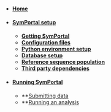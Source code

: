 * #### [Home](https://github.com/SymPortal/SymPortal_framework/wiki/Welcome-to-SymPortal)

* #### [SymPortal setup](https://github.com/SymPortal/SymPortal_framework/wiki/SymPortal-setup)
    * **[Getting SymPortal](https://github.com/SymPortal/SymPortal_framework/wiki/SymPortal-setup#1-download-the-latest-release-and-decompress-in-your-chosen-working-directory)**
    * **[Configuration files](https://github.com/SymPortal/SymPortal_framework/wiki/SymPortal-setup#2a-configure-settingspy)**
    * **[Python environment setup](https://github.com/SymPortal/SymPortal_framework/wiki/SymPortal-setup#3-setting-up-the-python36-environment)**
    * **[Database setup](https://github.com/SymPortal/SymPortal_framework/wiki/SymPortal-setup#4-creating-the-frameworks-database)**
    * **[Reference sequence population](https://github.com/SymPortal/SymPortal_framework/wiki/SymPortal-setup#5-populating-the-local-database-with-symportals-reference_sequences)**
    * **[Third party dependencies](https://github.com/SymPortal/SymPortal_framework/wiki/SymPortal-setup#6-third-party-dependencies)**

* #### [Running SymPortal](https://github.com/SymPortal/SymPortal_framework/wiki/Running-SymPortal)
    * **[Submitting data](https://github.com/SymPortal/SymPortal_framework/wiki/Running-SymPortal#submitting-data)
    * **[Running an analysis](https://github.com/SymPortal/SymPortal_framework/wiki/Running-SymPortal#running-an-analysis)
